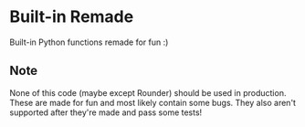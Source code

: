 # Built-in Remade
Built-in Python functions remade for fun :)

## Note
None of this code (maybe except Rounder) should be used in production. These are made for fun and most likely contain some bugs. They also aren't supported after they're made and pass some tests!
